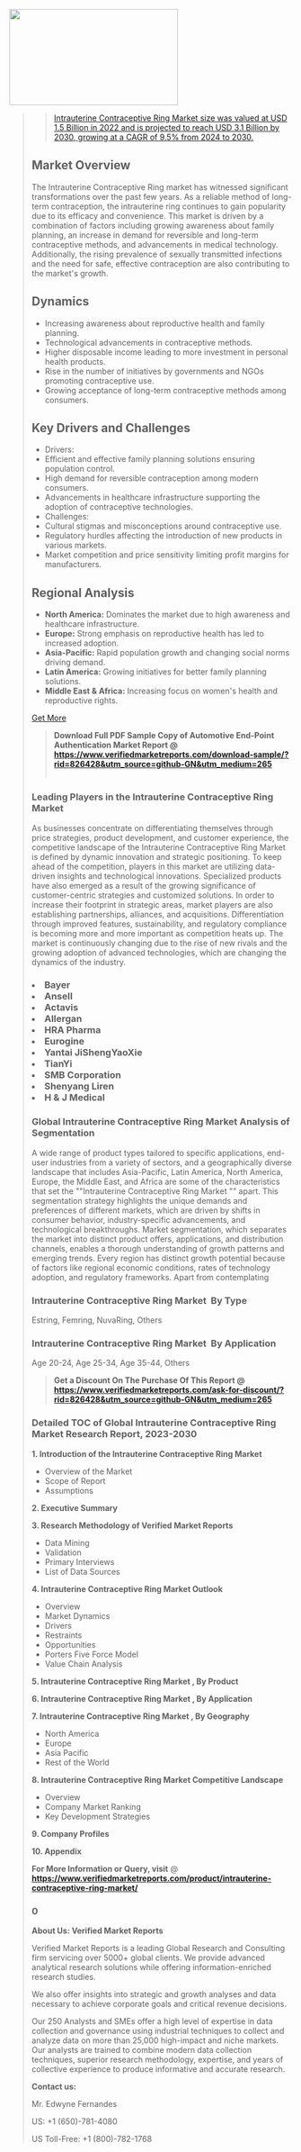 <img src="https://ffe5etoiles.com/wp-content/uploads/2024/12/MST1-300x171.png" alt="" width="300" height="171" class="alignnone size-medium wp-image-20088" /><blockquote id="" class=""><a href="https://www.verifiedmarketreports.com/download-sample/?rid=870216&utm_source=github-GN&utm_medium=265" target="_blank"><blockquote id="" class=""><a href="https://www.verifiedmarketreports.com/download-sample/?rid=826428&utm_source=github-GN&utm_medium=265" target="_blank">Intrauterine Contraceptive Ring Market size was valued at USD 1.5 Billion in 2022 and is projected to reach USD 3.1 Billion by 2030, growing at a CAGR of 9.5% from 2024 to 2030.</a></blockquote><p><h2>Market Overview</h2><p>The Intrauterine Contraceptive Ring market has witnessed significant transformations over the past few years. As a reliable method of long-term contraception, the intrauterine ring continues to gain popularity due to its efficacy and convenience. This market is driven by a combination of factors including growing awareness about family planning, an increase in demand for reversible and long-term contraceptive methods, and advancements in medical technology. Additionally, the rising prevalence of sexually transmitted infections and the need for safe, effective contraception are also contributing to the market's growth.</p><p><a href=""></a></p><h2>Dynamics</h2><ul> <li>Increasing awareness about reproductive health and family planning.</li> <li>Technological advancements in contraceptive methods.</li> <li>Higher disposable income leading to more investment in personal health products.</li> <li>Rise in the number of initiatives by governments and NGOs promoting contraceptive use.</li> <li>Growing acceptance of long-term contraceptive methods among consumers.</li></ul><h2>Key Drivers and Challenges</h2><ul> <li>Drivers:</li> <li>Efficient and effective family planning solutions ensuring population control.</li> <li>High demand for reversible contraception among modern consumers.</li> <li>Advancements in healthcare infrastructure supporting the adoption of contraceptive technologies.</li> <li>Challenges:</li> <li>Cultural stigmas and misconceptions around contraceptive use.</li> <li>Regulatory hurdles affecting the introduction of new products in various markets.</li> <li>Market competition and price sensitivity limiting profit margins for manufacturers.</li></ul><h2>Regional Analysis</h2><ul> <li><strong>North America:</strong> Dominates the market due to high awareness and healthcare infrastructure.</li> <li><strong>Europe:</strong> Strong emphasis on reproductive health has led to increased adoption.</li> <li><strong>Asia-Pacific:</strong> Rapid population growth and changing social norms driving demand.</li> <li><strong>Latin America:</strong> Growing initiatives for better family planning solutions.</li> <li><strong>Middle East & Africa:</strong> Increasing focus on women's health and reproductive rights.</li></ul><p><a href="Get More">Get More</a></p></p><blockquote id="" class=""><strong>Download Full PDF Sample Copy of Automotive End-Point Authentication Market Report @ <a href="https://www.verifiedmarketreports.com/download-sample/?rid=826428&utm_source=github-GN&utm_medium=265" target="_blank">https://www.verifiedmarketreports.com/download-sample/?rid=826428&utm_source=github-GN&utm_medium=265</a></strong><br /><br /></blockquote><h3 id="" class="">Leading Players in the&nbsp;Intrauterine Contraceptive Ring Market </h3><p>As businesses concentrate on differentiating themselves through price strategies, product development, and customer experience, the competitive landscape of the Intrauterine Contraceptive Ring Market is defined by dynamic innovation and strategic positioning. To keep ahead of the competition, players in this market are utilizing data-driven insights and technological innovations. Specialized products have also emerged as a result of the growing significance of customer-centric strategies and customized solutions. In order to increase their footprint in strategic areas, market players are also establishing partnerships, alliances, and acquisitions. Differentiation through improved features, sustainability, and regulatory compliance is becoming more and more important as competition heats up. The market is continuously changing due to the rise of new rivals and the growing adoption of advanced technologies, which are changing the dynamics of the industry.</p><h3 class=""><li>Bayer</li><li> Ansell</li><li> Actavis</li><li> Allergan</li><li> HRA Pharma</li><li> Eurogine</li><li> Yantai JiShengYaoXie</li><li> TianYi</li><li> SMB Corporation</li><li> Shenyang Liren</li><li> H & J Medical</h3><h3 id="" class="">Global&nbsp;Intrauterine Contraceptive Ring Market Analysis of Segmentation</h3><p id="" class="">A wide range of product types tailored to specific applications, end-user industries from a variety of sectors, and a geographically diverse landscape that includes Asia-Pacific, Latin America, North America, Europe, the Middle East, and Africa are some of the characteristics that set the ""Intrauterine Contraceptive Ring Market "" apart. This segmentation strategy highlights the unique demands and preferences of different markets, which are driven by shifts in consumer behavior, industry-specific advancements, and technological breakthroughs. Market segmentation, which separates the market into distinct product offers, applications, and distribution channels, enables a thorough understanding of growth patterns and emerging trends. Every region has distinct growth potential because of factors like regional economic conditions, rates of technology adoption, and regulatory frameworks. Apart from contemplating</p><h3 id="" class="">Intrauterine Contraceptive Ring Market &nbsp;By Type</h3><p>Estring, Femring, NuvaRing, Others</p><h3 id="" class="">Intrauterine Contraceptive Ring Market &nbsp;By Application</h3><p class="">Age 20-24, Age 25-34, Age 35-44, Others</p><blockquote id="" class=""><strong>Get a Discount On The Purchase Of This Report @ <a href="https://www.verifiedmarketreports.com/download-sample/?rid=826428&utm_source=github-GN&utm_medium=265" target="_blank">https://www.verifiedmarketreports.com/ask-for-discount/?rid=826428&utm_source=github-GN&utm_medium=265</a></strong></blockquote><h3 id="" class="">Detailed TOC of Global Intrauterine Contraceptive Ring Market Research Report, 2023-2030</h3><p id="" class=""><strong>1. Introduction of the Intrauterine Contraceptive Ring Market </strong></p><ul><li>Overview of the Market</li><li>Scope of Report</li><li>Assumptions</li></ul><p id="" class=""><strong>2. Executive Summary</strong></p><p id="" class=""><strong>3. Research Methodology of Verified Market Reports</strong></p><ul><li>Data Mining</li><li>Validation</li><li>Primary Interviews</li><li>List of Data Sources</li></ul><p id="" class=""><strong>4. Intrauterine Contraceptive Ring Market Outlook</strong></p><ul><li>Overview</li><li>Market Dynamics</li><li>Drivers</li><li>Restraints</li><li>Opportunities</li><li>Porters Five Force Model</li><li>Value Chain Analysis</li></ul><p id="" class=""><strong>5. Intrauterine Contraceptive Ring Market , By Product</strong></p><p id="" class=""><strong>6. Intrauterine Contraceptive Ring Market , By Application</strong></p><p id="" class=""><strong>7. Intrauterine Contraceptive Ring Market , By Geography</strong></p><ul><li>North America</li><li>Europe</li><li>Asia Pacific</li><li>Rest of the World</li></ul><p id="" class=""><strong>8. Intrauterine Contraceptive Ring Market Competitive Landscape</strong></p><ul><li>Overview</li><li>Company Market Ranking</li><li>Key Development Strategies</li></ul><p id="" class=""><strong>9. Company Profiles</strong></p><p id="" class=""><strong>10. Appendix</strong></p><p><strong>For More Information or Query, visit</strong>&nbsp;@ <strong><a href="https://www.verifiedmarketreports.com/product/intrauterine-contraceptive-ring-market/" target="_blank">https://www.verifiedmarketreports.com/product/intrauterine-contraceptive-ring-market/</a></strong></p><h3 id="" class="">0</h3><p id="" class=""><strong>About Us: Verified Market Reports</strong></p><p id="" class="">Verified Market Reports is a leading Global Research and Consulting firm servicing over 5000+ global clients. We provide advanced analytical research solutions while offering information-enriched research studies.</p><p id="" class="">We also offer insights into strategic and growth analyses and data necessary to achieve corporate goals and critical revenue decisions.</p><p id="" class="">Our 250 Analysts and SMEs offer a high level of expertise in data collection and governance using industrial techniques to collect and analyze data on more than 25,000 high-impact and niche markets. Our analysts are trained to combine modern data collection techniques, superior research methodology, expertise, and years of collective experience to produce informative and accurate research.</p><p id="" class=""><strong>Contact us:</strong></p><p id="" class="">Mr. Edwyne Fernandes</p><p id="" class="">US: +1 (650)-781-4080</p><p id="" class="">US Toll-Free: +1 (800)-782-1768</p>
